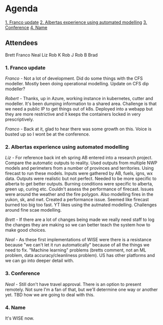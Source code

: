 # Agenda

[1. Franco update](#1-franco-update)
[2. Albertas experience using automated modelling](#2-albertas-experience-using-automated-modelling)
[3. Conference](#3-conference)
[4. Name](#4-name)

## Attendees

Brett
Franco
Neal
Liz
Rob K
Rob J
Rob B
Brad

### 1. Franco update

_Franco_ - Not a lot of development. Did do some things with the CFS modeller. Mostly been doing operational modelling. Update on CFS dip modeller?

_Robert_ - Thanks, up in Azure, working instance in kubernetes, cutter and modeller. It's been dumping information to a shared area. Challenge is that we need a public IP to get things out of k8s. Deployed into a webapp but they are more restrictive and it keeps the containers locked in very prescriptively.

_Franco_ - Back at it, glad to hear there was some growth on this. Voice is busted up so I wont be at the conference.

### 2. Albertas experience using automated modelling

_Liz_ - For reference back int eh spring AB entered into a research project. Compare the automatic outputs to reality. Used outputs from multiple NWP models and perimeters from a number of provinces and territories. Using firecast to run these models. Inputs were gathered by AB, fuels, igns, wx data. Outputs were realistic but not perfect. Needed to be more specific to alberta to get better outputs. Burning conditions were specific to alberta, green up, curing etc. Couldn't assess the performance of firecast. Issues were around the weather and the fire polygon. Also modelling fires in the yukon, sk, and nwt. Created a performance issue. Seemed like firecast burned too big too fast. YT likes using the autmated modelling. Challenges around fine scae modelling.

_Brett_ - If there are a lot of changes being made we really need staff to log the changes they are making so we can better teach the system how to make good choices.

_Neal_ - As these first implementations of WISE were there is a resistance because "we can't let it run automatically" because of all the things we need to fix. "Machine learning" problems (bretts comment, not an ML problem, data accuracy/cleanliness problem). US has other platforms and we can go into deeper detail with.

### 3. Conference

_Neal_ - Still don't have travel approval. There is an option to present remotely. Not sure I'm a fan of that, but we'll determine one way or another yet. TBD how we are going to deal with this.

### 4. Name

It's WISE now.
